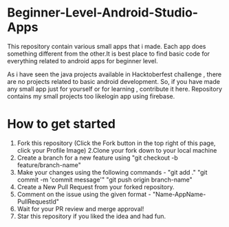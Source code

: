 # Beginner-Level-Android-Studio-Apps
This repository contain various small apps that i made. Each app does something different from the other.It is best place to find basic code for everything related to android apps for beginner level. 

As i have seen the java projects available in Hacktoberfest challenge , there are no projects related to basic android development. So, if you have made any small app just for yourself or for learning , contribute it here. Repository contains my small projects too likelogin app using firebase.

# How to get started
1. Fork this repository (Click the Fork button in the top right of this page, click your Profile Image)
2.Clone your fork down to your local machine
3. Create a branch for a new feature using "git checkout -b feature/branch-name"
4. Make your changes using the following commands - "git add ."   "git commit -m 'commit message'"    "git push origin branch-name"
5. Create a New Pull Request from your forked repository.
6. Comment on the issue using the given format - "Name-AppName-PullRequestId"
7. Wait for your PR review and merge approval!
8. Star this repository if you liked the idea and had fun.
